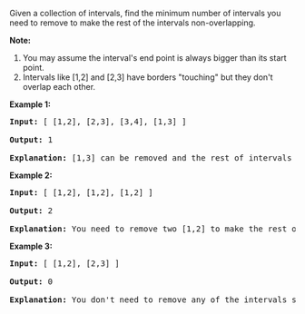 Given a collection of intervals, find the minimum number of intervals you need to remove to make the rest of the intervals non-overlapping.

**Note:**

 1. You may assume the interval's end point is always bigger than its start point.
 2. Intervals like [1,2] and [2,3] have borders "touching" but they don't overlap each other.

**Example 1:**
<pre>
<b>Input:</b> [ [1,2], [2,3], [3,4], [1,3] ]

<b>Output:</b> 1

<b>Explanation:</b> [1,3] can be removed and the rest of intervals are non-overlapping.
</pre>

**Example 2:**
<pre>
<b>Input:</b> [ [1,2], [1,2], [1,2] ]

<b>Output:</b> 2

<b>Explanation:</b> You need to remove two [1,2] to make the rest of intervals non-overlapping.
</pre>

**Example 3:**
<pre>
<b>Input:</b> [ [1,2], [2,3] ]

<b>Output:</b> 0

<b>Explanation:</b> You don't need to remove any of the intervals since they're already non-overlapping.
</pre>
